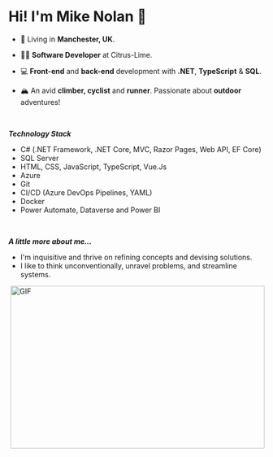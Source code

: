 <h1>Hi! I'm Mike Nolan 👋</h1>

- 📍 Living in **Manchester, UK**.
  
- 👨‍💻 **Software Developer** at Citrus-Lime.
  
- 💻 **Front-end** and **back-end** development with **.NET**, **TypeScript** & **SQL**.
  
- 🏔 An avid **climber, cyclist** and **runner**. Passionate about **outdoor** adventures!
  
<br />

***Technology Stack***
<br />
- C# (.NET Framework, .NET Core, MVC, Razor Pages, Web API, EF Core)
- SQL Server
- HTML, CSS, JavaScript, TypeScript, Vue.Js
- Azure
- Git
- CI/CD (Azure DevOps Pipelines, YAML)
- Docker 
- Power Automate, Dataverse and Power BI
<br />

***A little more about me...***
<br />
- I'm inquisitive and thrive on refining concepts and devising solutions.
- I like to think unconventionally, unravel problems, and streamline systems.
  
<img align="right" alt="GIF" src="https://github.com/abhisheknaiidu/abhisheknaiidu/blob/master/code.gif?raw=true" width="500" height="320" />
  
